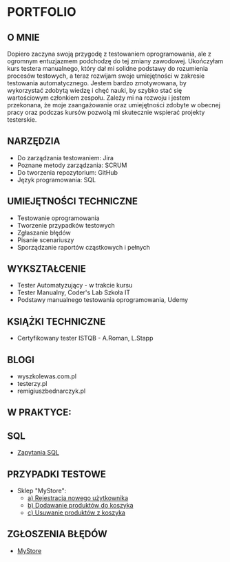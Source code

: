 # PORTFOLIO
## O MNIE
Dopiero zaczyna swoją przygodę z testowaniem oprogramowania, ale z ogromnym entuzjazmem podchodzę do tej zmiany zawodowej. Ukończyłam kurs testera manualnego, który dał mi solidne podstawy do rozumienia procesów testowych, a teraz rozwijam swoje umiejętności w zakresie testowania automatycznego.
Jestem bardzo zmotywowana, by wykorzystać zdobytą wiedzę i chęć nauki, by szybko stać się wartościowym członkiem zespołu. Zależy mi na rozwoju i jestem przekonana, że moje zaangażowanie oraz umiejętności zdobyte w obecnej pracy oraz podczas kursów pozwolą mi skutecznie wspierać projekty testerskie.
## NARZĘDZIA
* Do zarządzania testowaniem: Jira
* Poznane metody zarządzania: SCRUM
* Do tworzenia repozytorium: GitHub
* Język programowania: SQL
## UMIEJĘTNOŚCI TECHNICZNE
* Testowanie oprogramowania
* Tworzenie przypadków testowych
* Zgłaszanie błędów
* Pisanie scenariuszy
* Sporządzanie raportów cząstkowych i pełnych
## WYKSZTAŁCENIE
* Tester Automatyzujący - w trakcie kursu
* Tester Manualny, Coder's Lab Szkoła IT
* Podstawy manualnego testowania oprogramowania, Udemy
## KSIĄŻKI TECHNICZNE
* Certyfikowany tester ISTQB - A.Roman, L.Stapp
## BLOGI
* wyszkolewas.com.pl
* testerzy.pl
* remigiuszbednarczyk.pl
## W PRAKTYCE:
## SQL 
* [Zapytania SQL](https://docs.google.com/document/d/1OwDcvkhdXYEsWW839Aom4vHjr9EtCHl_21ejZs1P5io/edit?usp=sharing)
## PRZYPADKI TESTOWE
* Sklep "MyStore":
  * [a) Rejestracja nowego użytkownika](https://docs.google.com/document/d/19BLM_ORDP080cZRq4dJbBtTGDtQVShYlulMjcShvxMU/edit?usp=sharing)
  * [b) Dodawanie produktów do koszyka](https://docs.google.com/document/d/1ngf4xXL8ukEtuiJtxk1Pzq1xNDuUtyo7g046Ah_L4II/edit?usp=sharing)
  * [c) Usuwanie produktów z koszyka](https://docs.google.com/document/d/1fLKYoAX-MoSnz6QOylpSIO04ZdvW0gwoJ2XF5QL-DEk/edit?usp=sharing)
## ZGŁOSZENIA BŁĘDÓW 
* [MyStore](https://docs.google.com/document/d/1mmlZPI6RZLL6UOjpzRFDjuAYaCxgABXDAUrgz0fxCQU/edit?usp=sharing)
